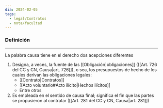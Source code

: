 ```yaml
---
dia: 2024-02-05
tags:
  - legal/Contratos
  - nota/facultad
---
```

### Definición
---
La palabra causa tiene en el derecho dos acepciones diferentes
1. Designa, a veces, la fuente de las [[Obligación|obligaciones]] ([[Art. 726 del CC y CN, Causa|art. 726]]), o sea, los presupuestos de hecho de los cuales derivan las obligaciones legales:
	* [[Contrato|Contratos]]
	* [[Acto voluntario#Acto ilícito|Hechos ilícitos]]
	* Entre otros
2. Es empleada en el sentido de causa final; significa el fin que las partes se propusieron al contratar ([[Art. 281 del CC y CN, Causa|art. 281]])



